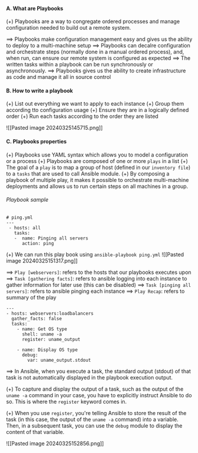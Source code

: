#### A. What are Playbooks
(+) Playbooks are a way to congregate ordered processes and manage configuration needed to build out a remote system.

==> Playbooks make configuration management easy and gives us the ability to deploy to a multi-machine setup
==> Playbooks can decalre configuration and orchestrate steps (normally done in a manual ordered process), and, when run, can ensure our remote system is configured as expected
==> The written tasks within a playbook can be run synchronously or asynchronously.
==> Playbooks gives us the ability to create infrastructure as code and manage it all in source control

#### B. How to write a playbook
(+) List out everything we want to apply to each instance
(+) Group them according tto configuration usage
(+) Ensure they are in a logically defined order
(+) Run each tasks according to the order they are listed

![[Pasted image 20240325145715.png]]

#### C. Playbooks properties
(+) Playbooks use YAML syntax which allows you to model a configuration or a process
(+) Playbooks are composed of one or more `plays` in a list
(+) The goal of a `play` is to map a group of host (defined in our `inventory file`) to  a `tasks` that are used to call Ansible module.
(+) By composing a playbook of multiple play, it makes it possible to orchestrate multi-machine deployments and allows us to run certain steps on all machines in a group.

###### Playbook sample
``` ping_playbook
# ping.yml
---
 - hosts: all
   tasks:
   -  name: Pinging all servers
      action: ping
```

(+) We can run this play book using `ansible-playbook ping.yml`
![[Pasted image 20240325151317.png]]

==> `Play [webservers]`: refers to the hosts that our playbooks executes upon
==> `Task [gathering facts]`: refers to ansible logging into each instance to gather information for later use (this can be disabled)
==> `Task [pinging all servers]`: refers to ansible pinging each instance
==> `Play Recap`: refers to summary of the play


``` uname-a_playbook
---
- hosts: webservers:loadbalancers
  gather_facts: false
  tasks:
    - name: Get OS type
      shell: uname -a
      register: uname_output

    - name: Display OS type
      debug:
        var: uname_output.stdout
```

==> In Ansible, when you execute a task, the standard output (stdout) of that task is not automatically displayed in the playbook execution output.

(+) To capture and display the output of a task, such as the output of the `uname -a` command in your case, you have to explicitly instruct Ansible to do so. This is where the `register` keyword comes in.

(+) When you use `register`, you're telling Ansible to store the result of the task (in this case, the output of the `uname -a` command) into a variable. Then, in a subsequent task, you can use the `debug` module to display the content of that variable.

![[Pasted image 20240325152856.png]]